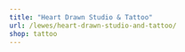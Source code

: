 ```yaml
---
title: "Heart Drawn Studio & Tattoo"
url: /lewes/heart-drawn-studio-and-tattoo/
shop: tattoo
---
```

